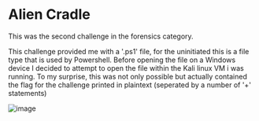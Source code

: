 # Alien Cradle

This was the second challenge in the forensics category.

This challenge provided me with a '.ps1' file, for the uninitiated this is a file type that is used by Powershell. Before opening the file on a Windows device I decided to attempt to open the file within the Kali linux VM i was running. To my surprise, this was not only possible but actually contained the flag for the challenge printed in plaintext (seperated by a number of '+' statements)

![image](https://user-images.githubusercontent.com/57868272/229304848-c57546c7-bc43-4e33-81db-ca4e5fd68873.png)
